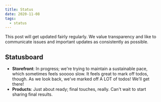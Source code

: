 ```yaml
---
title: Status
date: 2020-11-08
tags:
  - status
---
```


This post will get updated fairly regularly. We value transparency and like to communicate issues and important updates as consistently as possible.

## Statusboard

- **Storefront**: In progress; we're trying to maintain a sustainable pace, which sometimes feels sooooo slow. It feels great to mark off todos, though. As we look back, we've marked off A LOT of todos! We'll get there!
- **Products**: Just about ready; final touches, really. Can't wait to start sharing final results.
